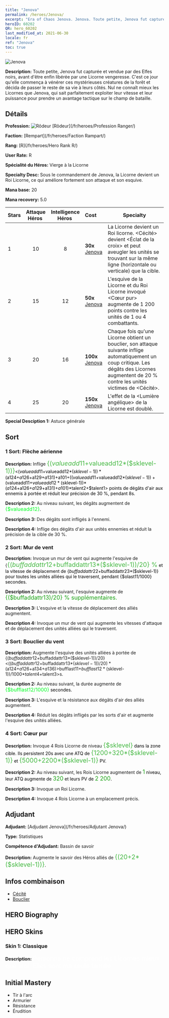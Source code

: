 ```yaml
---
title: "Jenova"
permalink: /heroes/Jenova/
excerpt: "Era of Chaos Jenova. Jenova. Toute petite, Jenova fut capturée et vendue par des Elfes noirs, avant d'être enfin libérée par une Licorne vengeresse. C'est ce jour qu'elle commença à vénérer ces mystérieuses créatures de la forêt et décida de passer le reste de sa vie à leurs côtés. Nul ne connaît mieux les Licornes que Jenova, qui sait parfaitement exploiter leur vitesse et leur puissance pour prendre un avantage tactique sur le champ de bataille."
heroID: 60202
QR: hero_60202
last_modified_at: 2021-06-30
locale: fr
ref: "Jenova"
toc: true
---
```

  ![Jenova](/images/h/h_Ylthin.jpg)

 **Description:** Toute petite, Jenova fut capturée et vendue par des Elfes noirs, avant d'être enfin libérée par une Licorne vengeresse. C'est ce jour qu'elle commença à vénérer ces mystérieuses créatures de la forêt et décida de passer le reste de sa vie à leurs côtés. Nul ne connaît mieux les Licornes que Jenova, qui sait parfaitement exploiter leur vitesse et leur puissance pour prendre un avantage tactique sur le champ de bataille.
## Détails
 **Profession:** ![Rôdeur](/images/h/h_prof_3.png)  [Rôdeur](/fr/heroes/Profession Ranger/)

 **Faction:** [Rempart](/fr/heroes/Faction Rampart/)

 **Rang:** [R](/fr/heroes/Hero Rank R/)

 **User Rate:** R

 **Spécialité du Héros:** Vierge à la Licorne

 **Specialty Desc:** Sous le commandement de Jenova, la Licorne devient un Roi Licorne, ce qui améliore fortement son attaque et son esquive.

 **Mana base:** 20

 **Mana recovery:** 5.0


  | Stars | Attaque Héros  | Intelligence Héros  | Cost |     Specialty     |
  |---------|:---------------:|:---------------:|:--|--------------------|
  |    1    | 10 | 8 | **30x** [Jenova](/ItemsFR/her_365/) | La Licorne devient un Roi licorne. <Cécité> devient <Éclat de la croix> et peut aveugler les unités se trouvant sur la même ligne (horizontale ou verticale) que la cible. |
  |    2    | 15 | 12 | **50x** [Jenova](/ItemsFR/her_365/) | L'esquive de la Licorne et du Roi Licorne invoqué <Cœur pur> augmente de 1 200 points contre les unités de 1 ou 4 combattants. |
  |    3    | 20 | 16 | **100x** [Jenova](/ItemsFR/her_365/) | Chaque fois qu'une Licorne obtient un bouclier, son attaque suivante inflige automatiquement un coup critique. Les dégâts des Licornes augmentent de 20 % contre les unités victimes de <Cécité>. |
  |    4    | 25 | 20 | **150x** [Jenova](/ItemsFR/her_365/) | L'effet de la <Lumière angélique> de la Licorne est doublé. |

 **Special Desciption 1:** Astuce générale

## Sort
### 1 Sort: Flèche aérienne
 **Description:** Inflige <span style="color: #48b946;font-size:20px">{($valueadd11+$valueadd12*($sklevel-1))}</span><span style="color: black"><($valueadd11+$valueadd12*($sklevel-1))*($a124+$a126+$a129+$a131)+$a101+(($valueadd11+$valueadd12*($sklevel-1))+($valueadd11+$valueadd12*($sklevel-1))*($a124+$a126+$a129+$a131)+$a101)*$talent2+$talent1> points de dégâts d'air aux ennemis à portée et réduit leur précision de 30 %, pendant 8s.

 **Description 2:** Au niveau suivant, les dégâts augmentent de <span style="color: #00ff22;font-size:16px">{$valueadd12}</span><span style="color: black">.

 **Description 3:** Des dégâts sont infligés à l'ennemi.

 **Description 4:** Inflige des dégâts d'air aux unités ennemies et réduit la précision de la cible de 30 %.

### 2 Sort: Mur de vent
 **Description:** Invoque un mur de vent qui augmente l'esquive de {<span style="color: #48b946;font-size:20px">{($buffaddattr12+$buffaddattr13*($sklevel-1))/20} %</span><span style="color: black"> et la vitesse de déplacement de {$buffaddattr22+$buffaddattr23*($sklevel-1)} pour toutes les unités alliées qui le traversent, pendant {$olast11/1000} secondes.

 **Description 2:** Au niveau suivant, l'esquive augmente de <span style="color: #1ca216;font-size:18px">{($buffaddattr13)/20} % supplémentaires.</span><span style="color: black">

 **Description 3:** L'esquive et la vitesse de déplacement des alliés augmentent.

 **Description 4:** Invoque un mur de vent qui augmente les vitesses d'attaque et de déplacement des unités alliées qui le traversent.

### 3 Sort: Bouclier du vent
 **Description:** Augmente l'esquive des unités alliées à portée de {($buffaddattr12+$buffaddattr13*($sklevel-1))/20}<(($buffaddattr12+$buffaddattr13*($sklevel-1))/20)*($a124+$a126+$a134+$a136)> % et les immunise contre les sorts d'air pendant <span style="color: #48b946;font-size:20px">{($bufflast11+$bufflast12*($sklevel-1))/1000}</span><span style="color: black"><($bufflast11+$bufflast12*($sklevel-1))/1000*$talent4+$talent3>s.

 **Description 2:** Au niveau suivant, la durée augmente de <span style="color: #00ff22;font-size:16px">{$bufflast12/1000}</span><span style="color: black"> secondes.

 **Description 3:** L'esquive et la résistance aux dégâts d'air des alliés augmentent.

 **Description 4:** Réduit les dégâts infligés par les sorts d'air et augmente l'esquive des unités alliées.

### 4 Sort: Cœur pur
 **Description:** Invoque 4 Rois Licorne de niveau <span style="color: #48b946;font-size:20px">{$sklevel}</span><span style="color: black"> dans la zone cible. Ils persistent 20s avec une ATQ de <span style="color: #48b946;font-size:20px">{1200+320*($sklevel-1)}</span><span style="color: black"> et <span style="color: #48b946;font-size:20px">{5000+2200*($sklevel-1)}</span><span style="color: black"> PV.

 **Description 2:** Au niveau suivant, les Rois Licorne augmentent de <span style="color: #1ca216;font-size:18px">1</span><span style="color: black"> niveau, leur ATQ augmente de <span style="color: #1ca216;font-size:18px">320</span><span style="color: black"> et leurs PV de <span style="color: #1ca216;font-size:18px">2 200</span><span style="color: black">.

 **Description 3:** Invoque un Roi Licorne.

 **Description 4:** Invoque 4 Rois Licorne à un emplacement précis.


## Adjudant

 **Adjudant:**  [Adjudant Jenova](/fr/heroes/Adjutant Jenova/) 

 **Type:**  Statistiques 

 **Compétence d'Adjudant:**  Bassin de savoir 

 **Description:** Augmente le savoir des Héros alliés de <span style="color: #48b946;font-size:20px">{(20+2*($sklevel-1))}</span><span style="color: black">.

## Infos combinaison

* [Cécité](/fr/combination/Cécité/) 
* [Bouclier](/fr/combination/Bouclier/) 

## HERO Biography

## HERO Skins
### Skin 1: **Classique**

 **Description:** <span style="color: #ffffff;font-size:20px">Personne ne comprend les Licornes mieux que moi. Elles sont ma seule famille.</span>



## Initial Mastery
   - Tir à l'arc
   - Armurier
   - Résistance
   - Érudition
